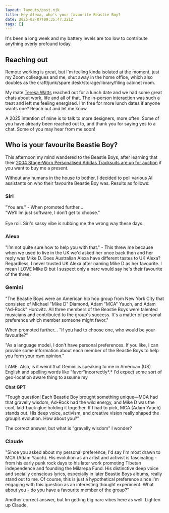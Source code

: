 ```yaml
---
layout: layouts/post.njk
title: Hey Alexa, who's your favourite Beastie Boy?
date: 2025-02-07T09:35:47.221Z
tags: []
---
```

It's been a long week and my battery levels are too low to contribute anything overly profound today.

## Reaching out

Remote working is great, but I'm feeling kinda isolated at the moment, just my Zoom colleagues and me, shut away in the home office, which also doubles as the craft/junk/spare desk/storage/library/filing cabinet room.

My mate [Teresa Watts](https://teresawatts.com/) reached out for a lunch date and we had some great chats about work, life and all of that. The in-person interaction was such a treat and left me feeling energised. I'm free for more lunch dates if anyone wants one? Reach out and let me know.

A 2025 intention of mine is to talk to more designers, more often. Some of you have already been reached out to, and thank you for saying yes to a chat. Some of you may hear from me soon!

## **Who is your favourite Beastie Boy?**

This afternoon my mind wandered to the Beastie Boys, after learning that their [2004 Stage-Worn Personalised Adidas Tracksuits are up for auction](https://bid.juliensauctions.com/lot-details/index/catalog/603/lot/250180/the-beastie-boys-2004-stage-worn-personalized-adidas-tracksuits) if you want to buy me a present.

Without any humans in the house to bother, I decided to poll various AI assistants on who their favourite Beastie Boy was. Results as follows:

### Siri

"You are." - When promoted further...\
"We’ll Im just software, I don’t get to choose."\
\
Eye roll. Siri's sassy vibe is rubbing me the wrong way these days.

### Alexa

"I’m not quite sure how to help you with that." - This threw me because when we used to live in the UK we'd asked her once back then and her reply was Mike D. Does Australian Alexa have different tastes to UK Alexa? Regardless, I never trusted UK Alexa after naming Mike D as her favourite. I mean I LOVE Mike D but I suspect only a narc would say he's their favourite of the three. 

### Gemini

"The Beastie Boys were an American hip hop group from New York City that consisted of Michael "Mike D" Diamond, Adam "MCA" Yauch, and Adam "Ad-Rock" Horovitz. All three members of the Beastie Boys were talented musicians and contributed to the group's success. It's a matter of personal preference which member someone might favor."

When promoted further... "If you had to choose one, who would be your favourite?"

"As a language model, I don't have personal preferences. If you like, I can provide some information about each member of the Beastie Boys to help you form your own opinion."\
\
LAME. Also, is it weird that Gemini is speaking to me in American (US) English and spelling words like "favor"incorrectly*.* I'd expect some sort of geo-location aware thing to assume my  

**Chat GPT**

“Tough question! Each Beastie Boy brought something unique—MCA had that gravelly wisdom, Ad-Rock had the wild energy, and Mike D was the cool, laid-back glue holding it together. If I had to pick, MCA (Adam Yauch) stands out. His deep voice, activism, and creative vision really shaped the group’s evolution. How about you?”

The correct answer, but what is "gravelly wisdom" I wonder?

### Claude

"Since you asked about my personal preference, I'd say I'm most drawn to MCA (Adam Yauch). His evolution as an artist and activist is fascinating - from his early punk rock days to his later work promoting Tibetan independence and founding the Milarepa Fund. His distinctive deep voice and socially conscious lyrics, especially in later Beastie Boys albums, really stand out to me. Of course, this is just a hypothetical preference since I'm engaging with this question as an interesting thought experiment. What about you - do you have a favourite member of the group?"

Another correct answer, but Im getting big narc vibes here as well. Lighten up Claude.